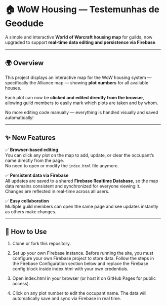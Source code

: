 # 🏠 WoW Housing — Testemunhas de Geodude

A simple and interactive **World of Warcraft housing map** for guilds, now upgraded to support **real-time data editing and persistence via Firebase**.

---

## 🌍 Overview

This project displays an interactive map for the WoW housing system — specifically the Alliance map — showing **plot numbers** for all available houses.

Each plot can now be **clicked and edited directly from the browser**, allowing guild members to easily mark which plots are taken and by whom.

No more editing code manually — everything is handled visually and saved automatically!

---

## ✨ New Features

✅ **Browser-based editing**  
You can click any plot on the map to add, update, or clear the occupant’s name directly from the page.  
No need to open or modify the `index.html` file anymore.

✅ **Persistent data via Firebase**  
All updates are saved to a shared **Firebase Realtime Database**, so the map data remains consistent and synchronized for everyone viewing it.  
Changes are reflected in real-time across all users.

✅ **Easy collaboration**  
Multiple guild members can open the same page and see updates instantly as others make changes.

---

## 🧩 How to Use

1. Clone or fork this repository.

2. Set up your own Firebase instance.
   Before running the site, you must configure your own Firebase project to store data.
   Follow the steps in the Firebase Configuration section below and replace the Firebase config block inside index.html with your own credentials.

3. Open index.html in your browser (or host it on GitHub Pages for public access).

4. Click on any plot number to edit the occupant name.
   The data will automatically save and sync via Firebase in real time.
